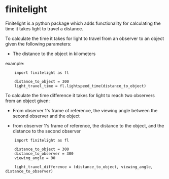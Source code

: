 # finitelight

Finitelight is a python package which adds functionality for calculating the time it takes light to travel a distance.

To calculate the time it takes for light to travel from an observer to an object given the following parameters:
* The distance to the object in kilometers 

example:
```angular2html
    import finitelight as fl

    distance_to_object = 300
    light_travel_time = fl.lightspeed_time(distance_to_object)
```

To calculate the time difference it takes for light to reach two observers from an object given:
* From observer 1's frame of reference, the viewing angle between the second observer and the object

* from observer 1's frame of reference, the distance to the object, and the distance to the second observer

```angular2html
    import finitelight as fl

    distance_to_object = 300
    distance_to_observer = 300
    viewing_angle = 90

    light_travel_difference = (distance_to_object, viewing_angle, distance_to_observer)
```